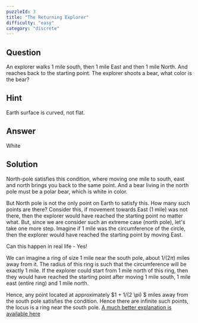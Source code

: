 ```yaml
---
puzzleId: 3
title: "The Returning Explorer"
difficulty: "easy"
category: "discrete"
---
```


## Question
An explorer walks 1 mile south, then 1 mile East and then 1 mile North. And reaches back to the starting point. The explorer shoots a bear, what color is the bear?

## Hint
Earth surface is curved, not flat.

## Answer
White

## Solution
 North-pole satisfies this condition, where moving one mile to south, east and north brings you back to the same point. And a bear living in the north pole must be a polar bear, which is white in color.

 But North pole is not the only point on Earth to satisfy this. How many such points are there? Consider this, if movement towards East (1 mile) was not there, then the explorer would have reached the starting point no matter what. But, since we are consider such an extreme case (north pole), let's take one more step. Imagine if 1 mile was the circumference of the circle, then the explorer would have reached the starting point by moving East.

 Can this happen in real life - Yes!

 We can imagine a ring of size 1 mile near the south pole, about $1/(2 \pi)$ miles away from it. The radius of this ring is such that the circumference will be exactly 1 mile. If the explorer could start from 1 mile north of this ring, then they would have reached the starting point after moving 1 mile south, 1 mile east (entire ring) and 1 mile north.

 Hence, any point located at approximately $1 + 1/(2 \pi) $ miles away from the south pole satisfies the condition. Hence there are infinite such points, the locus is a ring near the south pole. [A much better explanation is available here](https://mindyourdecisions.com/blog/2011/02/22/one-mile-south-one-mile-east-one-mile-north-a-classic-puzzle)
 
